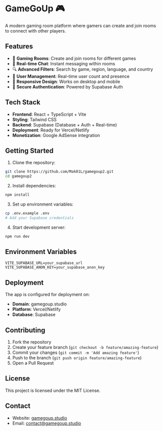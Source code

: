 # GameGoUp 🎮

A modern gaming room platform where gamers can create and join rooms to connect with other players.

## Features

- 🎯 **Gaming Rooms**: Create and join rooms for different games
- 💬 **Real-time Chat**: Instant messaging within rooms
- 🔍 **Advanced Filters**: Search by game, region, language, and country
- 👥 **User Management**: Real-time user count and presence
- 📱 **Responsive Design**: Works on desktop and mobile
- 🔐 **Secure Authentication**: Powered by Supabase Auth

## Tech Stack

- **Frontend**: React + TypeScript + Vite
- **Styling**: Tailwind CSS
- **Backend**: Supabase (Database + Auth + Real-time)
- **Deployment**: Ready for Vercel/Netlify
- **Monetization**: Google AdSense integration

## Getting Started

1. Clone the repository:
```bash
git clone https://github.com/Mak01L/gamegoup2.git
cd gamegoup2
```

2. Install dependencies:
```bash
npm install
```

3. Set up environment variables:
```bash
cp .env.example .env
# Add your Supabase credentials
```

4. Start development server:
```bash
npm run dev
```

## Environment Variables

```env
VITE_SUPABASE_URL=your_supabase_url
VITE_SUPABASE_ANON_KEY=your_supabase_anon_key
```

## Deployment

The app is configured for deployment on:
- **Domain**: gamegoup.studio
- **Platform**: Vercel/Netlify
- **Database**: Supabase

## Contributing

1. Fork the repository
2. Create your feature branch (`git checkout -b feature/amazing-feature`)
3. Commit your changes (`git commit -m 'Add amazing feature'`)
4. Push to the branch (`git push origin feature/amazing-feature`)
5. Open a Pull Request

## License

This project is licensed under the MIT License.

## Contact

- Website: [gamegoup.studio](https://gamegoup.studio)
- Email: contact@gamegoup.studio